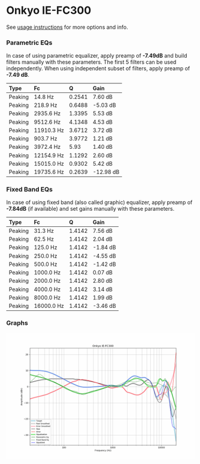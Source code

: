 # Onkyo IE-FC300
See [usage instructions](https://github.com/jaakkopasanen/AutoEq#usage) for more options and info.

### Parametric EQs
In case of using parametric equalizer, apply preamp of **-7.49dB** and build filters manually
with these parameters. The first 5 filters can be used independently.
When using independent subset of filters, apply preamp of **-7.49 dB**.

| Type    | Fc         |      Q | Gain      |
|:--------|:-----------|:-------|:----------|
| Peaking | 14.8 Hz    | 0.2541 | 7.60 dB   |
| Peaking | 218.9 Hz   | 0.6488 | -5.03 dB  |
| Peaking | 2935.6 Hz  | 1.3395 | 5.53 dB   |
| Peaking | 9512.6 Hz  | 4.1348 | 4.53 dB   |
| Peaking | 11910.3 Hz | 3.6712 | 3.72 dB   |
| Peaking | 903.7 Hz   | 3.9772 | 1.21 dB   |
| Peaking | 3972.4 Hz  | 5.93   | 1.40 dB   |
| Peaking | 12154.9 Hz | 1.1292 | 2.60 dB   |
| Peaking | 15015.0 Hz | 0.9302 | 5.42 dB   |
| Peaking | 19735.6 Hz | 0.2639 | -12.98 dB |

### Fixed Band EQs
In case of using fixed band (also called graphic) equalizer, apply preamp of **-7.84dB**
(if available) and set gains manually with these parameters.

| Type    | Fc         |      Q | Gain     |
|:--------|:-----------|:-------|:---------|
| Peaking | 31.3 Hz    | 1.4142 | 7.56 dB  |
| Peaking | 62.5 Hz    | 1.4142 | 2.04 dB  |
| Peaking | 125.0 Hz   | 1.4142 | -1.84 dB |
| Peaking | 250.0 Hz   | 1.4142 | -4.55 dB |
| Peaking | 500.0 Hz   | 1.4142 | -1.42 dB |
| Peaking | 1000.0 Hz  | 1.4142 | 0.07 dB  |
| Peaking | 2000.0 Hz  | 1.4142 | 2.80 dB  |
| Peaking | 4000.0 Hz  | 1.4142 | 3.14 dB  |
| Peaking | 8000.0 Hz  | 1.4142 | 1.99 dB  |
| Peaking | 16000.0 Hz | 1.4142 | -3.46 dB |

### Graphs
![](./Onkyo%20IE-FC300.png)